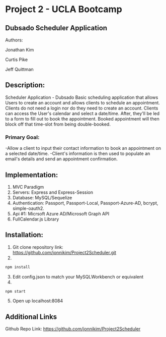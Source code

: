 # Project 2 - UCLA Bootcamp

## Dubsado Scheduler Application

Authors:

Jonathan Kim

Curtis Pike

Jeff Quittman

## Description:

Scheduler Application - Dubsado
Basic scheduling application that allows Users to create an account and allows clients to schedule an appointment. Clients do not need a login nor do they need to create an account. Clients can access the User's calendar and select a date/time. After, they'll be led to a form to fill out to book the appointment. Booked appointment will then block off that time-slot from being double-booked.

### Primary Goal:

-Allow a client to input their contact information to book an appointment on a selected date/time.
-Client's information is then used to populate an email's details and send an appointment confirmation.

## Implementation:

1. MVC Paradigm
2. Servers: Express and Express-Session
3. Database: MySQL/Sequelize
4. Authentication: Passport, Passport-Local, Passport-Azure-AD, bcrypt, simple-oauth2.
4. Api #1: Micrsoft Azure AD/Microsoft Graph API
5. FullCalendar.js Library


## Installation:

1. Git clone repository link: https://github.com/jonnikim/Project2Scheduler.git
2. 
```bash
npm install
```
3. Edit config.json to match your MySQLWorkbench or equivalent
4. 
```bash
npm start
```
5. Open up localhost:8084

## Additional Links

Github Repo Link: https://github.com/jonnikim/Project2Scheduler
